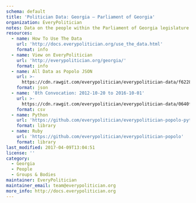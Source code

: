 ```yaml
---
schema: default
title: 'Politician Data: Georgia — Parliament of Georgia'
organization: EveryPolitician
notes: Data on the people within the Parliament of Georgia legislature of Georgia.
resources:
  - name: How To Use The Data
    url: 'http://docs.everypolitician.org/use_the_data.html'
    format: info
  - name: View on EveryPolitician
    url: 'http://everypolitician.org/georgia/'
    format: info
  - name: All Data as Popolo JSON
    url: >-
      https://cdn.rawgit.com/everypolitician/everypolitician-data/f6228e9a986d50f404ef6ab073cffd63943f6744/data/Georgia/Parliament/ep-popolo-v1.0.json
    format: json
  - name: '8th Convocation: 2012-10-20 to 2016-10-01'
    url: >-
      https://cdn.rawgit.com/everypolitician/everypolitician-data/0640facb22f61f56e76789b3a7c809f443df15de/data/Georgia/Parliament/term-8.csv
    format: csv
  - name: Python
    url: 'https://github.com/everypolitician/everypolitician-popolo-python'
    format: library
  - name: Ruby
    url: 'https://github.com/everypolitician/everypolitician-popolo'
    format: library
last_modified: 2017-04-09T13:04:51
license: ''
category:
  - Georgia
  - People
  - Groups & Bodies
maintainer: EveryPolitician
maintainer_email: team@everypolitician.org
more_info: http://docs.everypolitician.org
---
```

